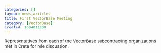 ```yaml
---
categories: []
layout: news_articles
title: First VectorBase Meeting
category: [VectorBase]
created: 1094011200
---
```

Representatives from each of the VectorBase subcontracting organizations met in Crete for role discussion.
